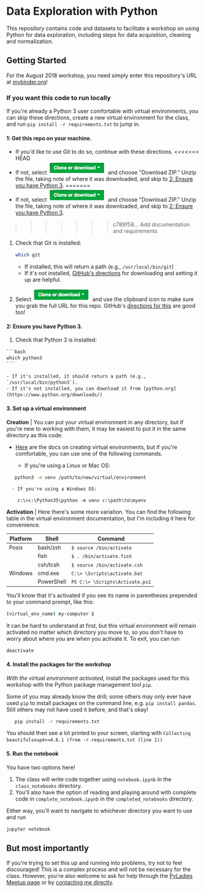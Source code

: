 # Data Exploration with Python

This repository contains code and datasets to facilitate a workshop on using Python for data exploration, including steps for data acquisition, cleaning and normalization.

## Getting Started

For the August 2018 workshop, you need simply enter this repository's URL at [mybinder.org](https://mybinder.org/)!

### If you want this code to run locally

If you're already a Python 3 user comfortable with virtual environments, you can skip these directions, create a new virtual environment for the class, and run `pip install -r requirements.txt` to jump in.

#### 1: Get this repo on your machine.

  - If you'd like to use Git to do so, continue with these directions.
<<<<<<< HEAD
  - If not, select ![Clone or Download](b.png) and choose "Download ZIP." Unzip the file, taking note of where it was downloaded, and skip to [2: Ensure you have Python 3](#2-ensure-you-have-python-3).
=======
  - If not, select ![Clone or Download](b.png) and choose "Download ZIP." Unzip the file, taking note of where it was downloaded, and skip to [2: Ensure you have Python 3](2-ensure-you-have-python-3).
>>>>>>> c789f58... Add documentation and requirements

1. Check that Git is installed:
    ```bash
    which git
    ```
   - If installed, this will return a path (e.g., `/usr/local/bin/git`)
   - If it's not installed, [GitHub's directions](https://help.github.com/articles/set-up-git/#setting-up-git) for downloading and setting it up are helpful.

2. Select ![Clone or Download](b.png) and use the clipboard icon to make sure you grab the full URL for this repo. GitHub's [directions for this](https://help.github.com/articles/cloning-a-repository/) are good too!

#### 2: Ensure you have Python 3.

  1. Check that Python 3 is installed:

    ```bash
    which python3
    ```

    - If it's installed, it should return a path (e.g., `/usr/local/bin/python3`).
    - If it's not installed, you can download it from [python.org](https://www.python.org/downloads/)

#### 3. Set up a virtual environment

**Creation** | You can put your virtual environment in any directory, but if you're new to working with them, it may be easiest to put it in the same directory as this code.

  - [Here](https://docs.python.org/3/library/venv.html#creating-virtual-environments) are the docs on creating virtual environments, but if you're comfortable, you can use one of the following commands.

      - If you're using a Linux or Mac OS:
  ```bash
     python3 -m venv /path/to/new/virtual/environment
  ```
      - If you're using a Windows OS:
  ```
      c:\>c:\Python35\python -m venv c:\path\to\myenv
  ```

**Activation** | Here there's some more variation. You can find the following table in the virtual environment documentation, but I'm including it here for convenience.

| Platform | Shell      | Command                         |
|----------|------------|---------------------------------|
| Posix    | bash/zsh   | `$ source /bin/activate`        |
|          | fish       | `$ . /bin/activate.fish`        |
|          | csh/tcsh   | `$ source /bin/activate.csh`    |
| Windows  | cmd.exe    | `C:\> \Scripts\activate.bat`    |
|          | PowerShell | `PS C:\> \Scripts\Activate.ps1` |

You'll know that it's activated if you see its name in parentheses prepended to your command prompt, like this:

```bash
(virtual_env_name) my-computer $
```

It can be hard to understand at first, but this virtual environment will remain activated no matter which directory you move to, so you don't have to worry about where you are when you activate it. To exit, you can run

```bash
deactivate
```

#### 4. Install the packages for the workshop

*With the virtual environment activated*, install the packages used for this workshop with the Python package management tool `pip`.

Some of you may already know the drill; some others may only ever have used `pip` to install packages on the command line, e.g. `pip install pandas`. Still others may not have used it before, and that's okay!

```bash
   pip install -r requirements.txt
```

You should then see a lot printed to your screen, starting with `Collecting beautifulsoup4>=4.6.1 (from -r requirements.txt (line 1))
`

#### 5. Run the notebook

You have two options here!

1. The class will write code together using `notebook.ipynb` in the `class_notebooks` directory.
2. You'll also have the option of reading and playing around with complete code in `complete_notebook.ipynb` in the `completed_notebooks` directory.

Either way, you'll want to navigate to whichever directory you want to use and run
```bash
jupyter notebook
```

## But most importantly

If you're trying to set this up and running into problems, try not to feel discouraged! This is a complex process and will not be necessary for the class. However, you're also welcome to ask for help through the [PyLadies Meetup page](https://www.meetup.com/PyLadies-PDX/) or by [contacting me directly](http://melidata.com/contact).
